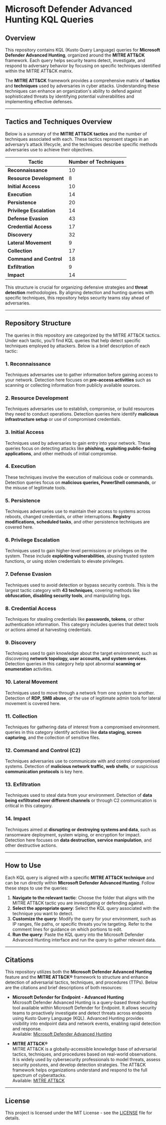 # Microsoft Defender Advanced Hunting KQL Queries

## Overview

This repository contains KQL (Kusto Query Language) queries for **Microsoft Defender Advanced Hunting**, organized around the **MITRE ATT&CK** framework. Each query helps security teams detect, investigate, and respond to adversary behavior by focusing on specific techniques identified within the MITRE ATT&CK matrix.

The **MITRE ATT&CK** framework provides a comprehensive matrix of **tactics** and **techniques** used by adversaries in cyber attacks. Understanding these techniques can enhance an organization's ability to defend against sophisticated threats by identifying potential vulnerabilities and implementing effective defenses.

---

## Tactics and Techniques Overview

Below is a summary of the **MITRE ATT&CK tactics** and the number of techniques associated with each. These tactics represent stages in an adversary’s attack lifecycle, and the techniques describe specific methods adversaries use to achieve their objectives.

| **Tactic**               | **Number of Techniques** |
|--------------------------|--------------------------|
| **Reconnaissance**        | 10                       |
| **Resource Development**  | 8                        |
| **Initial Access**        | 10                       |
| **Execution**             | 14                       |
| **Persistence**           | 20                       |
| **Privilege Escalation**   | 14                       |
| **Defense Evasion**       | 43                       |
| **Credential Access**     | 17                       |
| **Discovery**             | 32                       |
| **Lateral Movement**      | 9                        |
| **Collection**            | 17                       |
| **Command and Control**   | 18                       |
| **Exfiltration**          | 9                        |
| **Impact**                | 14                       |

This structure is crucial for organizing defensive strategies and **threat detection** methodologies. By aligning detection and hunting queries with specific techniques, this repository helps security teams stay ahead of adversaries.

---

## Repository Structure

The queries in this repository are categorized by the MITRE ATT&CK tactics. Under each tactic, you’ll find KQL queries that help detect specific techniques employed by attackers. Below is a brief description of each tactic:

### 1. **Reconnaissance**
Techniques adversaries use to gather information before gaining access to your network. Detection here focuses on **pre-access activities** such as scanning or collecting information from publicly available sources.

### 2. **Resource Development**
Techniques adversaries use to establish, compromise, or build resources they need to conduct operations. Detection queries here identify **malicious infrastructure setup** or use of compromised credentials.

### 3. **Initial Access**
Techniques used by adversaries to gain entry into your network. These queries focus on detecting attacks like **phishing, exploiting public-facing applications**, and other methods of initial compromise.

### 4. **Execution**
These techniques involve the execution of malicious code or commands. Detection queries focus on **malicious queries, PowerShell commands**, or the misuse of legitimate tools.

### 5. **Persistence**
Techniques adversaries use to maintain their access to systems across reboots, changed credentials, or other interruptions. **Registry modifications, scheduled tasks**, and other persistence techniques are covered here.

### 6. **Privilege Escalation**
Techniques used to gain higher-level permissions or privileges on the system. These include **exploiting vulnerabilities**, abusing trusted system functions, or using stolen credentials to elevate privileges.

### 7. **Defense Evasion**
Techniques used to avoid detection or bypass security controls. This is the largest tactic category with **43 techniques**, covering methods like **obfuscation, disabling security tools**, and manipulating logs.

### 8. **Credential Access**
Techniques for stealing credentials like **passwords, tokens**, or other authentication information. This category includes queries that detect tools or actions aimed at harvesting credentials.

### 9. **Discovery**
Techniques used to gain knowledge about the target environment, such as discovering **network topology, user accounts, and system services**. Detection queries in this category help spot abnormal **scanning or enumeration** activities.

### 10. **Lateral Movement**
Techniques used to move through a network from one system to another. Detection of **RDP, SMB abuse**, or the use of legitimate admin tools for lateral movement is covered here.

### 11. **Collection**
Techniques for gathering data of interest from a compromised environment. queries in this category identify activities like **data staging, screen capturing**, and the collection of sensitive files.

### 12. **Command and Control (C2)**
Techniques adversaries use to communicate with and control compromised systems. Detection of **malicious network traffic, web shells**, or suspicious **communication protocols** is key here.

### 13. **Exfiltration**
Techniques used to steal data from your environment. Detection of **data being exfiltrated over different channels** or through C2 communication is critical in this category.

### 14. **Impact**
Techniques aimed at **disrupting or destroying systems and data**, such as ransomware deployment, system wiping, or encryption for impact. Detection here focuses on **data destruction, service manipulation**, and other destructive actions.

---

## How to Use

Each KQL query is aligned with a specific **MITRE ATT&CK technique** and can be run directly within **Microsoft Defender Advanced Hunting**. Follow these steps to use the queries:

1. **Navigate to the relevant tactic**: Choose the folder that aligns with the MITRE ATT&CK tactic you are investigating or defending against.
2. **Select the appropriate query**: Select the KQL query associated with the technique you want to detect.
3. **Customize the query**: Modify the query for your environment, such as IP ranges, file paths, or specific threats you're targeting. Refer to the comment lines for guidance on which portions to edit.
4. **Run the query**: Paste the KQL query into the Microsoft Defender Advanced Hunting interface and run the query to gather relevant data.

---

## Citations

This repository utilizes both the **Microsoft Defender Advanced Hunting** feature and the **MITRE ATT&CK®** framework to structure and enhance detection of adversarial tactics, techniques, and procedures (TTPs). Below are the citations and brief descriptions of both resources:

- **Microsoft Defender for Endpoint - Advanced Hunting**  
  Microsoft Defender Advanced Hunting is a query-based threat-hunting tool available within Microsoft Defender for Endpoint. It allows security teams to proactively investigate and detect threats across endpoints using Kusto Query Language (KQL). Advanced Hunting provides visibility into endpoint data and network events, enabling rapid detection and response.  
  Available: [Microsoft Defender Advanced Hunting](https://learn.microsoft.com/en-us/microsoft-365/security/defender-endpoint/advanced-hunting-overview)

- **MITRE ATT&CK®**  
  MITRE ATT&CK is a globally-accessible knowledge base of adversarial tactics, techniques, and procedures based on real-world observations. It is widely used by cybersecurity professionals to model threats, assess security postures, and develop detection strategies. The ATT&CK framework helps organizations understand and respond to the full spectrum of cyberattacks.  
  Available: [MITRE ATT&CK](https://attack.mitre.org)

---

## License

This project is licensed under the MIT License - see the [LICENSE](./LICENSE) file for details.
